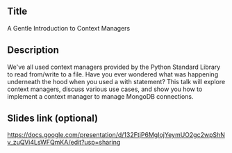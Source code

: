 ## Title
A Gentle Introduction to Context Managers

## Description

We've all used context managers provided by the Python Standard Library to read from/write to a file. Have you ever wondered what was happening underneath the hood when you used a with statement? This talk will explore context managers, discuss various use cases, and show you how to implement a context manager to manage MongoDB connections.

## Slides link (optional)

https://docs.google.com/presentation/d/132FtjP6MgIojYeymUO2gc2wpShNv_zuQVi4LsWFQmKA/edit?usp=sharing
